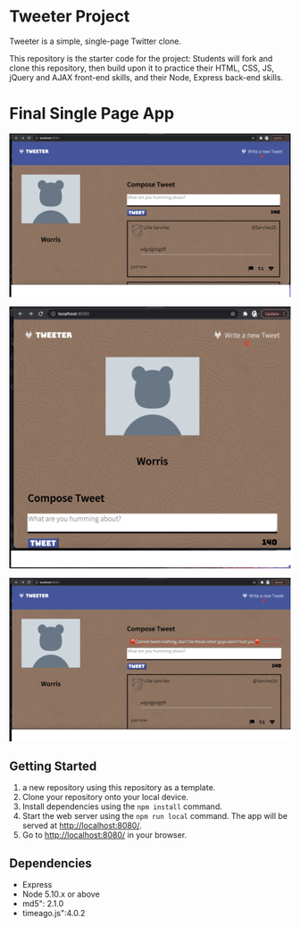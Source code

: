 # Tweeter Project

Tweeter is a simple, single-page Twitter clone.

This repository is the starter code for the project: Students will fork and clone this repository, then build upon it to practice their HTML, CSS, JS, jQuery and AJAX front-end skills, and their Node, Express back-end skills.

# Final Single Page App

!["Desktop Home page"](https://github.com/Mahir45/Tweeter/blob/master/public/images/Screen%20Shot%202021-11-18%20at%208.19.53%20PM.png?raw=true)

!["Mobile Version"](https://github.com/Mahir45/Tweeter/blob/master/public/images/Screen%20Shot%202021-11-18%20at%208.20.15%20PM.png?raw=true)

!["Error message"](https://github.com/Mahir45/Tweeter/blob/master/public/images/Screen%20Shot%202021-11-18%20at%208.20.45%20PM.png?raw=true)

## Getting Started

1.  a new repository using this repository as a template.
2.  Clone your repository onto your local device.
3.  Install dependencies using the `npm install` command.
4.  Start the web server using the `npm run local` command. The app will be served at <http://localhost:8080/>.
5.  Go to <http://localhost:8080/> in your browser.

## Dependencies

- Express
- Node 5.10.x or above
- md5": 2.1.0
- timeago.js":4.0.2

